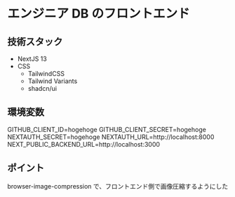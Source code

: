 # エンジニア DB のフロントエンド

## 技術スタック

- NextJS 13
- CSS
  - TailwindCSS
  - Tailwind Variants
  - shadcn/ui

## 環境変数

GITHUB_CLIENT_ID=hogehoge
GITHUB_CLIENT_SECRET=hogehoge
NEXTAUTH_SECRET=hogehoge
NEXTAUTH_URL=http://localhost:8000
NEXT_PUBLIC_BACKEND_URL=http://localhost:3000

## ポイント

browser-image-compression で、フロントエンド側で画像圧縮するようにした
